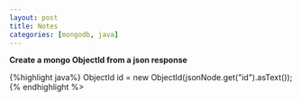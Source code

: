 ```yaml
---
layout: post
title: Notes
categories: [mongodb, java]
---
```


**Create a mongo ObjectId from a json response**  
  
{%highlight java%}
ObjectId id = new ObjectId(jsonNode.get("id").asText());
{% endhighlight %>

